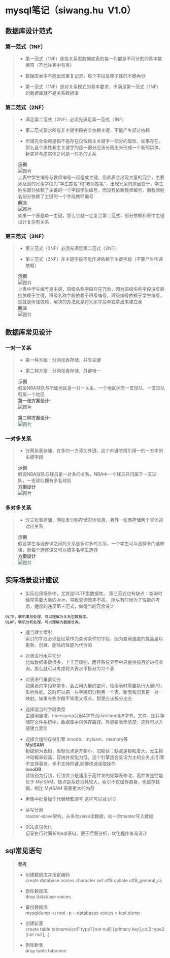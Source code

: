 # mysql笔记（siwang.hu&nbsp;&nbsp;V1.0）  
## 数据库设计范式  
### 第一范式（1NF）  
> + 第一范式（1NF）是指关系型数据库表的每一列都是不可分割的基本数据项（不允许表中有表）  
>  
> + 数据库表中不能出现重复记录，每个字段是原子性的不能再分  
>  
> + 第一范式（1NF）是对关系模式的基本要求，不满足第一范式（1NF）的数据库就不是关系数据库  
>  
### 第二范式（2NF）  
> + 满足第二范式（2NF）必须先满足第一范式（1NF）  
>  
> + 第二范式要求所有非主键字段完全依赖主键，不能产生部分依赖  
>  
> + 所谓完全依赖是指不能存在仅依赖主关键字一部分的属性，如果存在，那么这个属性和主关键字的这一部分应该分离出来形成一个新的实体，新实体与原实体之间是一对多的关系  
>  
> **示例**  
> ![图片](./data/my2.png)  
> 上表中学生编号与教师编号一起组成主键，但此表会出现大量的冗余，主要涉及到的冗余字段为“学生姓名”和“教师姓名”，出现冗余的原因在于，学生姓名部分依赖了主键的一个字段学生编号，而没有依赖教师编号，而教师姓名部分依赖了主键的一个字段教师编号  
> **解决**  
> ![图片](./data/my3.png)  
> 如果一个表是单一主键，那么它就一定复合第二范式，部分依赖和表中主键设计复杂有关系
### 第三范式（3NF）  
> + 第三范式（3NF）必须先满足第二范式（2NF）  
>  
> + 第三范式（3NF）非主键字段不能传递依赖于主键字段（不要产生传递依赖）
>  
> **示例**  
> ![图片](./data/my4.png)  
> 上表中学生编号是主键，班级名称字段存在冗余，因为班级名称字段没有直接依赖于主键，班级名称字段依赖于班级编号，班级编号依赖于学生编号，这就是传递依赖，解决的办法就是将冗余字段单独拿出来建立表  
> **解决**  
> ![图片](./data/my5.png)  
>   
## 数据库常见设计  
### 一对一关系  
> + 第一种方案：分两张表存储，共享主键  
>  
> + 第二种方案：分两张表存储，外键唯一  
>  
> **示例**  
> 假设NBA球队与所属地区是一对一关系，一个地区拥有一支球队，一支球队归属一个地区  
> **第一张方案设计:**  
> ![图片](./data/dy1.PNG)  
>  
> **第二种方案设计:**  
> ![图片](./data/dy2.PNG)  
### 一对多关系  
> + 分两张表存储，在多的一方添加外键，这个外键字段引用一的一方中的主键字段  
>  
> **示例**  
> 假设NBA球队与球员是一对多的关系，NBA中一个球员只归属于一支球队，一支球队拥有多名球员  
> **方案设计**  
> ![图片](./data/dy3.PNG)  
### 多对多关系  
> + 分三张表存储，两张表分别存储实体信息，另外一张表存储两个实体的对应关系  
>  
> **示例**  
> 假设学生与选修课之间的关系是多对多的关系，一个学生可以选择多门选修课，而每个选修课又可以被多名学生选择  
> **方案设计**  
> ![图片](./data/dy4.PNG)  
## 实际场景设计建议  
> + 实际应用场景中，尤其是OLTP型数据库。 第三范式也有缺点：查询时经常需要大量的Join，导致查询效率不高。 所以有时候为了性能的考虑，适度的违反第三范式，做适当的冗余设计  
>  
```
OLTP，联机事务处理，可以理解为关系型数据库。
OLAP，联机分析处理，可以理解为数据仓库。
```
>  
> + 适当建立索引  
> 索引的字段必须是经常作为查询条件的字段，因为查询速度的提高是以更新、创建、删除的性能为代价的  
>  
> + 对表进行水平切分  
> 比如数据条数很多，上千万级别，而且系统界面中只提供按月份进行查询，那么就可以考虑将大表水平拆分为12个表  
>  
> + 对表进行垂直切分  
> 如果表的字段非常多，会占用大量的空间，检索表时需要执行大量I/O，影响性能。这时可以把一些字段切分到另一个表，新表和旧表是一对一映射。如果有些字段不常用又很长，那更应该拆分出去  
>  
> + 选择适当的字段类型  
> 主键用自增，timestamp只用4字节而datetime用8字节。文件、图片存储在文件系统中，数据库中只保存路径。外键要表示清楚，这样可以方便建立索引  
>  
> + 选择合适的存储引擎
> innodb、myisam、memory等  
> **MyISAM**  
> 锁级别为表锁，表锁优点是开销小，加锁快；缺点是锁粒度大，发生锁冲动概率较高，容纳并发能力低，这个引擎适合查询为主的业务,此引擎不支持事务，也不支持外键,能够快速读取操作  
> **InnoDB**  
> 锁级别为行锁，行锁优点是适用于高并发的频繁表修改，高并发是性能优于 MyISAM。缺点是系统消耗较大，索引不仅缓存自身，也缓存数据，相比 MyISAM 需要更大的内存
>  
> + 用集中批量操作代替频繁读写,这样可以减少IO  
>  
> + 读写分离  
> master-slave架构，从多台slave读数据，向一台master写入数据  
>  
> + SQL语句优化  
> 记录执行时间长的sql语句，便于后面分析，优化程序查询设计  
## sql常见语句  
> [参考](http://www.runoob.com/mysql/mysql-tutorial.html)
> + 创建数据库并指定编码  
> create database voices character set utf8 collate utf8_general_ci;  
>  
> + 删除数据库  
> drop database voices  
>  
> + 备份数据库  
> mysqldump -u root -p --databases voices > test.dump  
>  
> + 创建新表  
> create table tabname(col1 type1 [not null] [primary key],col2 type2 [not null],..)  
>  
> + 删除新表  
> drop table tabname  
>  